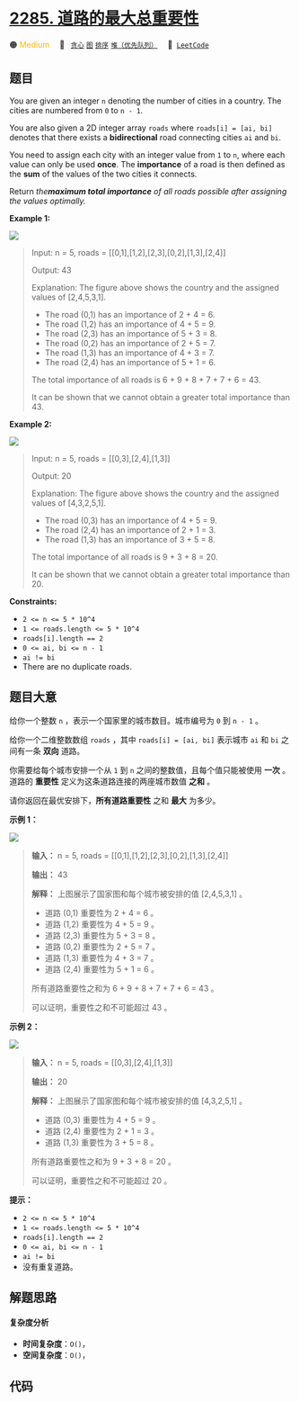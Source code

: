 # [2285. 道路的最大总重要性](https://leetcode.com/problems/maximum-total-importance-of-roads)

🟠 <font color=#ffb800>Medium</font>&emsp; 🔖&ensp; [`贪心`](/outline/tag/greedy.md) [`图`](/outline/tag/graph.md) [`排序`](/outline/tag/sorting.md) [`堆（优先队列）`](/outline/tag/heap-priority-queue.md)&emsp; 🔗&ensp;[`LeetCode`](https://leetcode.com/problems/maximum-total-importance-of-roads)

## 题目

You are given an integer `n` denoting the number of cities in a country. The
cities are numbered from `0` to `n - 1`.

You are also given a 2D integer array `roads` where `roads[i] = [ai, bi]`
denotes that there exists a **bidirectional** road connecting cities `ai` and
`bi`.

You need to assign each city with an integer value from `1` to `n`, where each
value can only be used **once**. The **importance** of a road is then defined
as the **sum** of the values of the two cities it connects.

Return _the**maximum total importance** of all roads possible after assigning
the values optimally._



**Example 1:**

![](https://assets.leetcode.com/uploads/2022/04/07/ex1drawio.png)

> Input: n = 5, roads = [[0,1],[1,2],[2,3],[0,2],[1,3],[2,4]]
> 
> Output: 43
> 
> Explanation: The figure above shows the country and the assigned values of [2,4,5,3,1].
> - The road (0,1) has an importance of 2 + 4 = 6.
> - The road (1,2) has an importance of 4 + 5 = 9.
> - The road (2,3) has an importance of 5 + 3 = 8.
> - The road (0,2) has an importance of 2 + 5 = 7.
> - The road (1,3) has an importance of 4 + 3 = 7.
> - The road (2,4) has an importance of 5 + 1 = 6.
> 
> The total importance of all roads is 6 + 9 + 8 + 7 + 7 + 6 = 43.
> 
> It can be shown that we cannot obtain a greater total importance than 43.

**Example 2:**

![](https://assets.leetcode.com/uploads/2022/04/07/ex2drawio.png)

> Input: n = 5, roads = [[0,3],[2,4],[1,3]]
> 
> Output: 20
> 
> Explanation: The figure above shows the country and the assigned values of [4,3,2,5,1].
> - The road (0,3) has an importance of 4 + 5 = 9.
> - The road (2,4) has an importance of 2 + 1 = 3.
> - The road (1,3) has an importance of 3 + 5 = 8.
> 
> The total importance of all roads is 9 + 3 + 8 = 20.
> 
> It can be shown that we cannot obtain a greater total importance than 20.

**Constraints:**

  * `2 <= n <= 5 * 10^4`
  * `1 <= roads.length <= 5 * 10^4`
  * `roads[i].length == 2`
  * `0 <= ai, bi <= n - 1`
  * `ai != bi`
  * There are no duplicate roads.


## 题目大意

给你一个整数 `n` ，表示一个国家里的城市数目。城市编号为 `0` 到 `n - 1` 。

给你一个二维整数数组 `roads` ，其中 `roads[i] = [ai, bi]` 表示城市 `ai` 和 `bi` 之间有一条 **双向**
道路。

你需要给每个城市安排一个从 `1` 到 `n` 之间的整数值，且每个值只能被使用 **一次**  。道路的 **重要性**
定义为这条道路连接的两座城市数值 **之和**  。

请你返回在最优安排下，**所有道路重要性** 之和 **最大**  为多少。



**示例 1：**

![](https://assets.leetcode.com/uploads/2022/04/07/ex1drawio.png)

> 
> 
> 
> 
> 
> **输入：** n = 5, roads = [[0,1],[1,2],[2,3],[0,2],[1,3],[2,4]]
> 
> **输出：** 43
> 
> **解释：** 上图展示了国家图和每个城市被安排的值 [2,4,5,3,1] 。
> - 道路 (0,1) 重要性为 2 + 4 = 6 。
> - 道路 (1,2) 重要性为 4 + 5 = 9 。
> - 道路 (2,3) 重要性为 5 + 3 = 8 。
> - 道路 (0,2) 重要性为 2 + 5 = 7 。
> - 道路 (1,3) 重要性为 4 + 3 = 7 。
> - 道路 (2,4) 重要性为 5 + 1 = 6 。
> 
> 所有道路重要性之和为 6 + 9 + 8 + 7 + 7 + 6 = 43 。
> 
> 可以证明，重要性之和不可能超过 43 。
> 
> 

**示例 2：**

![](https://assets.leetcode.com/uploads/2022/04/07/ex2drawio.png)

> 
> 
> 
> 
> 
> **输入：** n = 5, roads = [[0,3],[2,4],[1,3]]
> 
> **输出：** 20
> 
> **解释：** 上图展示了国家图和每个城市被安排的值 [4,3,2,5,1] 。
> - 道路 (0,3) 重要性为 4 + 5 = 9 。
> - 道路 (2,4) 重要性为 2 + 1 = 3 。
> - 道路 (1,3) 重要性为 3 + 5 = 8 。
> 
> 所有道路重要性之和为 9 + 3 + 8 = 20 。
> 
> 可以证明，重要性之和不可能超过 20 。
> 
> 



**提示：**

  * `2 <= n <= 5 * 10^4`
  * `1 <= roads.length <= 5 * 10^4`
  * `roads[i].length == 2`
  * `0 <= ai, bi <= n - 1`
  * `ai != bi`
  * 没有重复道路。


## 解题思路

#### 复杂度分析

- **时间复杂度**：`O()`，
- **空间复杂度**：`O()`，

## 代码

```javascript

```